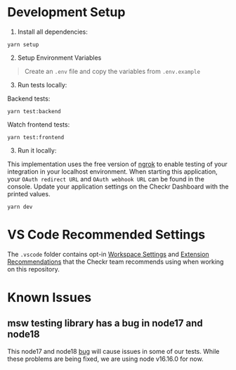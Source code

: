 # Development Setup

1. Install all dependencies:

```shell
yarn setup
```

2. Setup Environment Variables

> Create an `.env` file and copy the variables from `.env.example`

3. Run tests locally:

Backend tests:

```shell
yarn test:backend
```

Watch frontend tests:

```shell
yarn test:frontend
```

3. Run it locally:

This implementation uses the free version of [ngrok](https://ngrok.com/) to
enable testing of your integration in your localhost environment. When starting
this application, your `OAuth redirect URL` and `OAuth webhook URL` can be found
in the console. Update your application settings on the Checkr Dashboard with
the printed values.

```shell
yarn dev
```

# VS Code Recommended Settings

The `.vscode` folder contains opt-in
[Workspace Settings](https://code.visualstudio.com/docs/getstarted/settings) and
[Extension Recommendations](https://code.visualstudio.com/docs/editor/extension-gallery#_workspace-recommended-extensions)
that the Checkr team recommends using when working on this repository.

# Known Issues

## msw testing library has a bug in node17 and node18

This node17 and node18 [bug](https://github.com/mswjs/msw/issues/1349) will
cause issues in some of our tests. While these problems are being fixed, we are
using node v16.16.0 for now.
